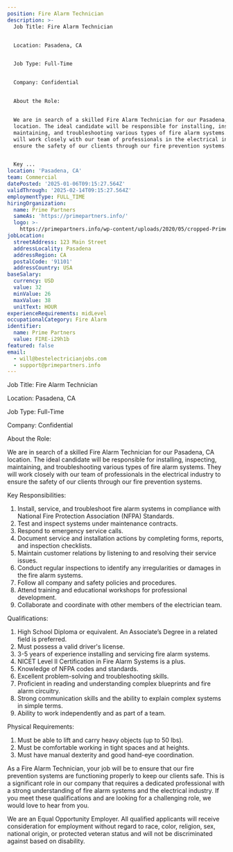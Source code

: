 ```yaml
---
position: Fire Alarm Technician
description: >-
  Job Title: Fire Alarm Technician


  Location: Pasadena, CA


  Job Type: Full-Time


  Company: Confidential


  About the Role:


  We are in search of a skilled Fire Alarm Technician for our Pasadena, CA
  location. The ideal candidate will be responsible for installing, inspecting,
  maintaining, and troubleshooting various types of fire alarm systems. They
  will work closely with our team of professionals in the electrical industry to
  ensure the safety of our clients through our fire prevention systems. 


  Key ...
location: 'Pasadena, CA'
team: Commercial
datePosted: '2025-01-06T09:15:27.564Z'
validThrough: '2025-02-14T09:15:27.564Z'
employmentType: FULL_TIME
hiringOrganization:
  name: Prime Partners
  sameAs: 'https://primepartners.info/'
  logo: >-
    https://primepartners.info/wp-content/uploads/2020/05/cropped-Prime-Partners-Logo-NO-BG-1-1.png
jobLocation:
  streetAddress: 123 Main Street
  addressLocality: Pasadena
  addressRegion: CA
  postalCode: '91101'
  addressCountry: USA
baseSalary:
  currency: USD
  value: 32
  minValue: 26
  maxValue: 38
  unitText: HOUR
experienceRequirements: midLevel
occupationalCategory: Fire Alarm
identifier:
  name: Prime Partners
  value: FIRE-i29h1b
featured: false
email:
  - will@bestelectricianjobs.com
  - support@primepartners.info
---
```




Job Title: Fire Alarm Technician

Location: Pasadena, CA

Job Type: Full-Time

Company: Confidential

About the Role:

We are in search of a skilled Fire Alarm Technician for our Pasadena, CA location. The ideal candidate will be responsible for installing, inspecting, maintaining, and troubleshooting various types of fire alarm systems. They will work closely with our team of professionals in the electrical industry to ensure the safety of our clients through our fire prevention systems. 

Key Responsibilities:

1. Install, service, and troubleshoot fire alarm systems in compliance with National Fire Protection Association (NFPA) Standards.
2. Test and inspect systems under maintenance contracts.
3. Respond to emergency service calls.
4. Document service and installation actions by completing forms, reports, and inspection checklists.
5. Maintain customer relations by listening to and resolving their service issues.
6. Conduct regular inspections to identify any irregularities or damages in the fire alarm systems.
7. Follow all company and safety policies and procedures.
8. Attend training and educational workshops for professional development.
9. Collaborate and coordinate with other members of the electrician team.

Qualifications:

1. High School Diploma or equivalent. An Associate’s Degree in a related field is preferred.
2. Must possess a valid driver's license.
3. 3-5 years of experience installing and servicing fire alarm systems.
4. NICET Level II Certification in Fire Alarm Systems is a plus.
5. Knowledge of NFPA codes and standards.
6. Excellent problem-solving and troubleshooting skills.
7. Proficient in reading and understanding complex blueprints and fire alarm circuitry.
8. Strong communication skills and the ability to explain complex systems in simple terms.
9. Ability to work independently and as part of a team. 

Physical Requirements:

1. Must be able to lift and carry heavy objects (up to 50 lbs).
2. Must be comfortable working in tight spaces and at heights.
3. Must have manual dexterity and good hand-eye coordination.

As a Fire Alarm Technician, your job will be to ensure that our fire prevention systems are functioning properly to keep our clients safe. This is a significant role in our company that requires a dedicated professional with a strong understanding of fire alarm systems and the electrical industry. If you meet these qualifications and are looking for a challenging role, we would love to hear from you. 

We are an Equal Opportunity Employer. All qualified applicants will receive consideration for employment without regard to race, color, religion, sex, national origin, or protected veteran status and will not be discriminated against based on disability.

